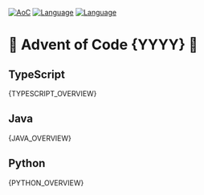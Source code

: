 [![AoC](https://badgen.net/badge/AoC/{YYYY}/green)](https://adventofcode.com/{YYYY})
[![Language](https://badgen.net/badge/Language/TypeScript/blue)](#typescript)
[![Language](https://badgen.net/badge/Language/Java/orange)](#java)

# 🎄 Advent of Code {YYYY} 🎄

## TypeScript
{TYPESCRIPT_OVERVIEW}
## Java
{JAVA_OVERVIEW}
## Python
{PYTHON_OVERVIEW}